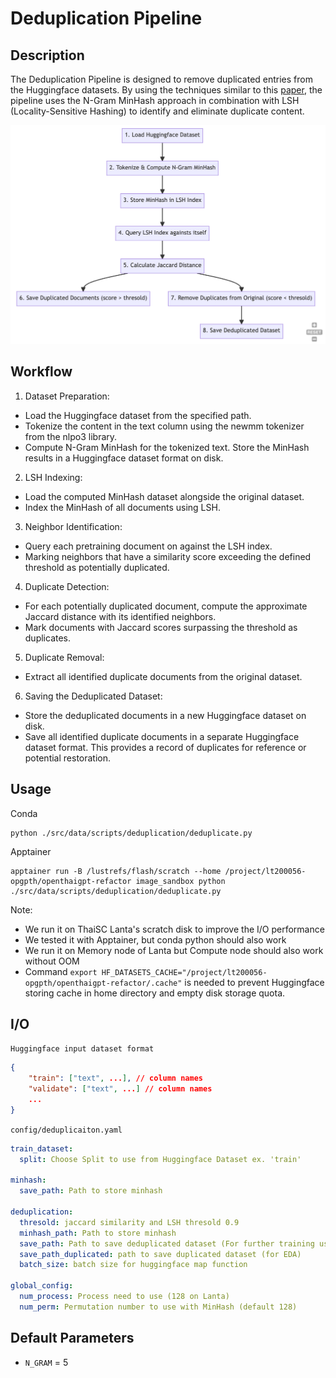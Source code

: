 # Deduplication Pipeline

## Description

The Deduplication Pipeline is designed to remove duplicated entries from the Huggingface datasets. By using the techniques similar to this [paper](https://arxiv.org/abs/2107.06499), the pipeline uses the N-Gram MinHash approach in combination with LSH (Locality-Sensitive Hashing) to identify and eliminate duplicate content.

![deduplication_diagram](deduplication_diagram.png)

## Workflow

1. Dataset Preparation:

- Load the Huggingface dataset from the specified path.
- Tokenize the content in the text column using the newmm tokenizer from the nlpo3 library.
- Compute N-Gram MinHash for the tokenized text.
  Store the MinHash results in a Huggingface dataset format on disk.

2. LSH Indexing:

- Load the computed MinHash dataset alongside the original dataset.
- Index the MinHash of all documents using LSH.

3. Neighbor Identification:

- Query each pretraining document on against the LSH index.
- Marking neighbors that have a similarity score exceeding the defined threshold as potentially duplicated.

4. Duplicate Detection:

- For each potentially duplicated document, compute the approximate Jaccard distance with its identified neighbors.
- Mark documents with Jaccard scores surpassing the threshold as duplicates.

5. Duplicate Removal:

- Extract all identified duplicate documents from the original dataset.

6. Saving the Deduplicated Dataset:

- Store the deduplicated documents in a new Huggingface dataset on disk.
- Save all identified duplicate documents in a separate Huggingface dataset format. This provides a record of duplicates for reference or potential restoration.

## Usage

Conda

```
python ./src/data/scripts/deduplication/deduplicate.py
```

Apptainer

```
apptainer run -B /lustrefs/flash/scratch --home /project/lt200056-opgpth/openthaigpt-refactor image_sandbox python ./src/data/scripts/deduplication/deduplicate.py
```

Note:

- We run it on ThaiSC Lanta's scratch disk to improve the I/O performance
- We tested it with Apptainer, but conda python should also work
- We run it on Memory node of Lanta but Compute node should also work without OOM
- Command `export HF_DATASETS_CACHE="/project/lt200056-opgpth/openthaigpt-refactor/.cache"` is needed to prevent Huggingface storing cache in home directory and empty disk storage quota.

## I/O

`Huggingface input dataset format`

```json
{
    "train": ["text", ...], // column names
    "validate": ["text", ...] // column names
    ...
}
```

`config/deduplicaiton.yaml`

```yaml
train_dataset:
  split: Choose Split to use from Huggingface Dataset ex. 'train'

minhash:
  save_path: Path to store minhash

deduplication:
  thresold: jaccard similarity and LSH thresold 0.9
  minhash_path: Path to store minhash
  save_path: Path to save deduplicated dataset (For further training usage)
  save_path_duplicated: path to save duplicated dataset (for EDA)
  batch_size: batch size for huggingface map function

global_config:
  num_process: Process need to use (128 on Lanta)
  num_perm: Permutation number to use with MinHash (default 128)
```

## Default Parameters

- `N_GRAM` = 5
